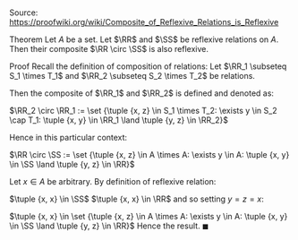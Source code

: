 # 

Source: https://proofwiki.org/wiki/Composite_of_Reflexive_Relations_is_Reflexive

Theorem
Let $A$ be a set.
Let $\RR$ and $\SS$ be reflexive relations on $A$.
Then their composite $\RR \circ \SS$ is also reflexive.


Proof
Recall the definition of composition of relations:
Let $\RR_1 \subseteq S_1 \times T_1$ and $\RR_2 \subseteq S_2 \times T_2$ be relations.

Then the composite of $\RR_1$ and $\RR_2$ is defined and denoted as:

$\RR_2 \circ \RR_1 := \set {\tuple {x, z} \in S_1 \times T_2: \exists y \in S_2 \cap T_1: \tuple {x, y} \in \RR_1 \land \tuple {y, z} \in \RR_2}$

Hence in this particular context:

$\RR \circ \SS := \set {\tuple {x, z} \in A \times A: \exists y \in A: \tuple {x, y} \in \SS \land \tuple {y, z} \in \RR}$

Let $x \in A$ be arbitrary.
By definition of reflexive relation:

$\tuple {x, x} \in \SS$
$\tuple {x, x} \in \RR$
and so setting $y = z = x$:

$\tuple {x, x} \in \set {\tuple {x, z} \in A \times A: \exists y \in A: \tuple {x, y} \in \SS \land \tuple {y, z} \in \RR}$
Hence the result.
$\blacksquare$





